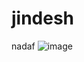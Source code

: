 # jindesh
nadaf
![image](https://github.com/user-attachments/assets/34d149df-4f75-4d13-9fc3-3024b644a414)
